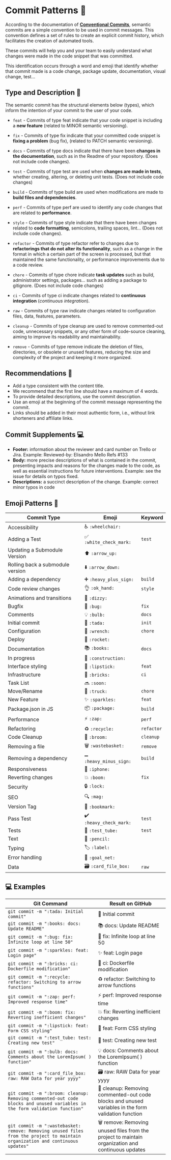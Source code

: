 # Commit Patterns 📜

According to the documentation of **[Conventional Commits](https://www.conventionalcommits.org/)**, semantic commits are a simple convention to be used in commit messages. This convention defines a set of rules to create an explicit commit history, which facilitates the creation of automated tools.

These commits will help you and your team to easily understand what changes were made in the code snippet that was committed.

This identification occurs through a word and emoji that identify whether that commit made is a code change, package update, documentation, visual change, test...

## Type and Description 🦄

The semantic commit has the structural elements below (types), which inform the intention of your commit to the user of your code.

- `feat` - Commits of type feat indicate that your code snippet is including a **new feature** (related to MINOR semantic versioning).

- `fix` - Commits of type fix indicate that your committed code snippet is **fixing a problem** (bug fix), (related to PATCH semantic versioning).

- `docs` - Commits of type docs indicate that there have been **changes in the documentation**, such as in the Readme of your repository. (Does not include code changes).

- `test` - Commits of type test are used when **changes are made in tests**, whether creating, altering, or deleting unit tests. (Does not include code changes)

- `build` - Commits of type build are used when modifications are made to **build files and dependencies**.

- `perf` - Commits of type perf are used to identify any code changes that are related to **performance**.

- `style` - Commits of type style indicate that there have been changes related to **code formatting**, semicolons, trailing spaces, lint... (Does not include code changes).

- `refactor` - Commits of type refactor refer to changes due to **refactorings that do not alter its functionality**, such as a change in the format in which a certain part of the screen is processed, but that maintained the same functionality, or performance improvements due to a code review.

- `chore` - Commits of type chore indicate **task updates** such as build, administrator settings, packages... such as adding a package to gitignore. (Does not include code changes)

- `ci` - Commits of type ci indicate changes related to **continuous integration** (_continuous integration_).

- `raw` - Commits of type raw indicate changes related to configuration files, data, features, parameters.

- `cleanup` - Commits of type cleanup are used to remove commented-out code, unnecessary snippets, or any other form of code-source cleaning, aiming to improve its readability and maintainability.

- `remove` - Commits of type remove indicate the deletion of files, directories, or obsolete or unused features, reducing the size and complexity of the project and keeping it more organized.

## Recommendations 🎉

- Add a type consistent with the content title.
- We recommend that the first line should have a maximum of 4 words.
- To provide detailed descriptions, use the commit description.
- Use an emoji at the beginning of the commit message representing the commit.
- Links should be added in their most authentic form, i.e., without link shorteners and affiliate links.

## Commit Supplements 💻

- **Footer:** information about the reviewer and card number on Trello or Jira. Example: Reviewed-by: Elisandro Mello Refs #133
- **Body:** more precise descriptions of what is contained in the commit, presenting impacts and reasons for the changes made to the code, as well as essential instructions for future interventions. Example: see the issue for details on typos fixed.
- **Descriptions:** a succinct description of the change. Example: correct minor typos in code

## Emoji Patterns 💈

<table>
   <thead>
      <tr>
         <th>Commit Type</th>
         <th>Emoji</th>
         <th>Keyword</th>
      </tr>
   </thead>
   <tbody>
      <tr>
         <td>Accessibility</td>
         <td>♿ <code>:wheelchair:</code></td>
         <td></td>
      </tr>
      <tr>
         <td>Adding a Test</td>
         <td>✅ <code>:white_check_mark:</code></td>
         <td><code>test</code></td>
      </tr>
      <tr>
         <td>Updating a Submodule Version</td>
         <td>⬆️ <code>:arrow_up:</code></td>
         <td></td>
      </tr>
      <tr>
         <td>Rolling back a submodule version</td>
         <td>⬇️ <code>:arrow_down:</code></td>
         <td></td>
      </tr>
      <tr>
         <td>Adding a dependency</td>
         <td>➕ <code>:heavy_plus_sign:</code></td>
         <td><code>build</code></td>
      </tr>
      <tr>
         <td>Code review changes</td>
         <td>👌 <code>:ok_hand:</code></td>
         <td><code>style</code></td>
      </tr>
      <tr>
         <td>Animations and transitions</td>
         <td>💫 <code>:dizzy:</code></td>
         <td></td>
      </tr>
      <tr>
         <td>Bugfix</td>
         <td>🐛 <code>:bug:</code></td>
         <td><code>fix</code></td>
      </tr>
      <tr>
         <td>Comments</td>
         <td>💡 <code>:bulb:</code></td>
         <td><code>docs</code></td>
      </tr>
      <tr>
         <td>Initial commit</td>
         <td>🎉 <code>:tada:</code></td>
         <td><code>init</code></td>
      </tr>
      <tr>
         <td>Configuration</td>
         <td>🔧 <code>:wrench:</code></td>
         <td><code>chore</code></td>
      </tr>
      <tr>
         <td>Deploy</td>
         <td>🚀 <code>:rocket:</code></td>
         <td></td>
      </tr>
      <tr>
         <td>Documentation</td>
         <td>📚 <code>:books:</code></td>
         <td><code>docs</code></td>
      </tr>
      <tr>
         <td>In progress</td>
         <td>🚧 <code>:construction:</code></td>
         <td></td>
      </tr>
      <tr>
         <td>Interface styling</td>
         <td>💄 <code>:lipstick:</code></td>
         <td><code>feat</code></td>
      </tr>
      <tr>
         <td>Infrastructure</td>
         <td>🧱 <code>:bricks:</code></td>
         <td><code>ci</code></td>
      </tr>
      <tr>
         <td>Task List</td>
         <td>🔜 <code>:soon:</code></td>
         <td></td>
      </tr>
      <tr>
         <td>Move/Rename</td>
         <td>🚚 <code>:truck:</code></td>
         <td><code>chore</code></td>
      </tr>
      <tr>
         <td>New Feature</td>
         <td>✨ <code>:sparkles:</code></td>
         <td><code>feat</code></td>
      </tr>
      <tr>
         <td>Package.json in JS</td>
         <td>📦 <code>:package:</code></td>
         <td><code>build</code></td>
      </tr>
      <tr>
         <td>Performance</td>
         <td>⚡ <code>:zap:</code></td>
         <td><code>perf</code></td>
      </tr>
      <tr>
         <td>Refactoring</td>
         <td>♻️ <code>:recycle:</code></td>
         <td><code>refactor</code></td>
      </tr>
      <tr>
         <td>Code Cleanup</td>
         <td>🧹 <code>:broom:</code></td>
         <td><code>cleanup</code></td>
      </tr>
      <tr>
         <td>Removing a file</td>
         <td>🗑️ <code>:wastebasket:</code></td>
         <td><code>remove</code></td>
      </tr>
      <tr>
         <td>Removing a dependency</td>
         <td>➖ <code>:heavy_minus_sign:</code></td>
         <td><code>build</code></td>
      </tr>
      <tr>
         <td>Responsiveness</td>
         <td>📱 <code>:iphone:</code></td>
         <td></td>
      </tr>
      <tr>
         <td>Reverting changes</td>
         <td>💥 <code>:boom:</code></td>
         <td><code>fix</code></td>
      </tr>
      <tr>
         <td>Security</td>
         <td>🔒️ <code>:lock:</code></td>
         <td></td>
      </tr>
      <tr>
         <td>SEO</td>
         <td>🔍️ <code>:mag:</code></td>
         <td></td>
      </tr>
      <tr>
         <td>Version Tag</td>
         <td>🔖 <code>:bookmark:</code></td>
         <td></td>
      </tr>
      <tr>
         <td>Pass Test</td>
         <td>✔️ <code>:heavy_check_mark:</code></td>
         <td><code>test</code></td>
      </tr>
      <tr>
         <td>Tests</td>
         <td>🧪 <code>:test_tube:</code></td>
         <td><code>test</code></td>
      </tr>
      <tr>
         <td>Text</td>
         <td>📝 <code>:pencil:</code></td>
         <td></td>
      </tr>
      <tr>
         <td>Typing</td>
         <td>🏷️ <code>:label:</code></td>
         <td></td>
      </tr>
      <tr>
         <td>Error handling</td>
         <td>🥅 <code>:goal_net:</code></td>
         <td></td>
      </tr>
      <tr>
         <td>Data</td>
         <td>🗃️ <code>:card_file_box:</code></td>
         <td><code>raw</code></td>
      </tr>
   </tbody>
</table>

## 💻 Examples

<table>
  <thead>
    <tr>
      <th>Git Command</th>
      <th>Result on GitHub</th>
    </tr>
  </thead>
 <tbody>
    <tr>
      <td>
        <code>git commit -m ":tada: Initial commit"</code>
      </td>
      <td>🎉 Initial commit</td>
    </tr>
    <tr>
      <td>
        <code>git commit -m ":books: docs: Update README"</code>
      </td>
      <td>📚 docs: Update README</td>
    </tr>
    <tr>
      <td>
        <code>git commit -m ":bug: fix: Infinite loop at line 50"</code>
      </td>
      <td>🐛 fix: Infinite loop at line 50</td>
    </tr>
    <tr>
      <td>
        <code>git commit -m ":sparkles: feat: Login page"</code>
      </td>
      <td>✨ feat: Login page</td>
    </tr>
    <tr>
      <td>
        <code>git commit -m ":bricks: ci: Dockerfile modification"</code>
      </td>
      <td>🧱 ci: Dockerfile modification</td>
    </tr>
    <tr>
      <td>
        <code>git commit -m ":recycle: refactor: Switching to arrow functions"</code>
      </td>
      <td>♻️ refactor: Switching to arrow functions</td>
    </tr>
    <tr>
      <td>
        <code>git commit -m ":zap: perf: Improved response time"</code>
      </td>
      <td>⚡ perf: Improved response time</td>
    </tr>
    <tr>
      <td>
        <code>git commit -m ":boom: fix: Reverting inefficient changes"</code>
      </td>
      <td>💥 fix: Reverting inefficient changes</td>
    </tr>
    <tr>
      <td>
        <code>git commit -m ":lipstick: feat: Form CSS styling"</code>
      </td>
      <td>💄 feat: Form CSS styling</td>
    </tr>
    <tr>
      <td>
        <code>git commit -m ":test_tube: test: Creating new test"</code>
      </td>
      <td>🧪 test: Creating new test</td>
    </tr>
    <tr>
      <td>
        <code>git commit -m ":bulb: docs: Comments about the LoremIpsum( ) function"</code>
      </td>
      <td>💡 docs: Comments about the LoremIpsum( ) function</td>
    </tr>
    <tr>
      <td>
        <code>git commit -m ":card_file_box: raw: RAW Data for year yyyy"</code>
      </td>
      <td>🗃️ raw: RAW Data for year yyyy</td>
    </tr>
    <tr>
      <td>
        <code>git commit -m ":broom: cleanup: Removing commented-out code blocks and unused variables in the form validation function"</code>
      </td>
      <td>🧹 cleanup: Removing commented-out code blocks and unused variables in the form validation function</td>
    </tr>
    <tr>
      <td>
        <code>git commit -m ":wastebasket: remove: Removing unused files from the project to maintain organization and continuous updates"</code>
      </td>
      <td>🗑️ remove: Removing unused files from the project to maintain organization and continuous updates</td>
    </tr>
  </tbody>
</table>
